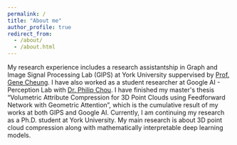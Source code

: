 ```yaml
---
permalink: /
title: "About me"
author_profile: true
redirect_from: 
  - /about/
  - /about.html
---
```


My research experience includes a research assistantship in Graph and Image Signal Processing Lab (GIPS) at York University suppervised by [Prof. Gene Cheung](https://www.eecs.yorku.ca/~genec/index.html). I have also worked as a student researcher at Google AI - Perception Lab with [Dr. Philip Chou](https://packet.media/). I have finished  my master's thesis “Volumetric Attribute Compression for 3D Point Clouds using Feedforward Network with Geometric Attention”, which is the cumulative result of my works at both GIPS and Google AI. Currently, I am continuing my research as a Ph.D. student at York University. My main research is about 3D point cloud compression along with mathematically interpretable deep learning models.
<!-- my latest work, accepted in NISP'24, is "Interpretable Lightweight Transformer via Unrolling of Learned Graph Smoothness Priors" which derived entirely from a graph-based mathematical model, it shares many similarities with attention operations with significantly reduced parameter counts, memory footprint and also gives competitive interpolation performance.  -->
<!-- Although I have been doing a lot of research work, my desire is to learn more about industry perspectives on machine learning and improve my skill further to a practical level by low-level engineering, e.g, real-time inference, GPU kernel-based implementation. -->

<!-- At the beginning of my career, designing deep learning model architecture was a frustrating process because there is barely any mathematical logic that guides the development (or design) of a deep learning model to tackle a specific problem, it is all about intuition that help and I realized intuition alone is not enough. Hence, I start my research career with this question in my mind, “What are the mathematical seeds that grow into these neural networks architecture? And in obtaining these seeds, would these neural networks architecture become more ‘white-box’”.  My belief is that there must be some answer to this question because if more than 50 years of applied mathematics research since the 1970s can give us a glimpse into the universe, then mathematics can not stand useless to these questions. -->
